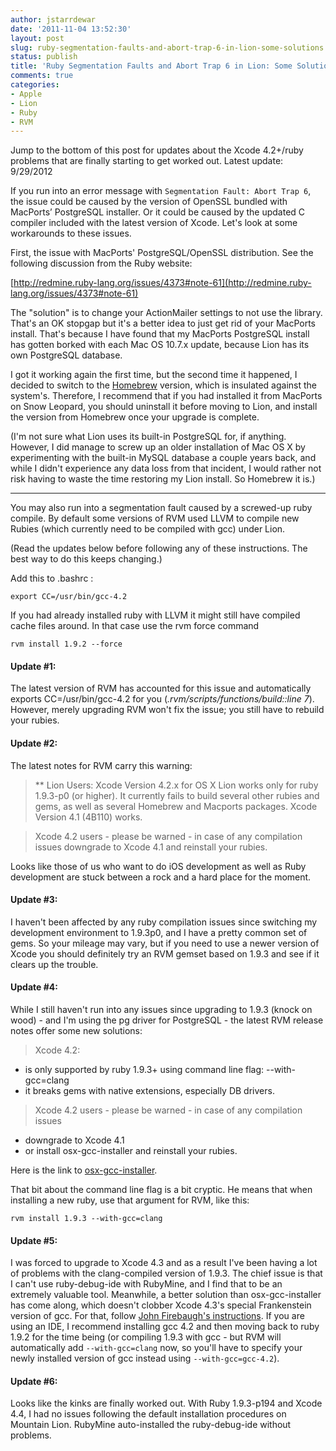 ```yaml
---
author: jstarrdewar
date: '2011-11-04 13:52:30'
layout: post
slug: ruby-segmentation-faults-and-abort-trap-6-in-lion-some-solutions
status: publish
title: 'Ruby Segmentation Faults and Abort Trap 6 in Lion: Some Solutions'
comments: true
categories:
- Apple
- Lion
- Ruby
- RVM
---
```


Jump to the bottom of this post for updates about the Xcode 4.2+/ruby problems that are finally starting to get worked out.  Latest update: 9/29/2012

If you run into an error message with `Segmentation Fault: Abort Trap 6`, the
issue could be caused by the version of OpenSSL bundled with MacPorts’
PostgreSQL installer.  Or it could be caused by the updated C compiler included with the latest version of Xcode.  Let's look at some workarounds to these issues.<!-- more -->

First, the issue with MacPorts' PostgreSQL/OpenSSL distribution.  See the following discussion from the Ruby website:

[http://redmine.ruby-lang.org/issues/4373#note-61](http://redmine.ruby-lang.org/issues/4373#note-61)

The "solution" is to change your ActionMailer settings to not use the library.
That's an OK stopgap but it's a better idea to just get rid of your MacPorts
install. That's because I have found that my MacPorts PostgreSQL install has
gotten borked with each Mac OS 10.7.x update, because Lion has its own
PostgreSQL database.

I got it working again the first time, but the second time it happened, I
decided to switch to the [Homebrew](http://mxcl.github.com/homebrew/) version, which is insulated against the
system's. Therefore, I recommend that if you had installed it from MacPorts on
Snow Leopard, you should uninstall it before moving to Lion, and install the
version from Homebrew once your upgrade is complete.

(I'm not sure what Lion uses its built-in PostgreSQL for, if anything.
However, I did manage to screw up an older installation of Mac OS X by
experimenting with the built-in MySQL database a couple years back, and while
I didn't experience any data loss from that incident, I would rather not risk
having to waste the time restoring my Lion install. So Homebrew it is.)

---

You may also run into a segmentation fault caused by a screwed-up ruby
compile. By default some versions of RVM used LLVM to compile new Rubies
(which currently need to be compiled with gcc) under Lion.

(Read the updates below before following any of these instructions. The best way to do this keeps changing.)

Add this to .bashrc :

`export CC=/usr/bin/gcc-4.2`

If you had already installed ruby with LLVM it might still have compiled cache
files around. In that case use the rvm force command

`rvm install 1.9.2 --force`

#### Update #1:
The latest version of RVM has accounted for this issue and automatically exports CC=/usr/bin/gcc-4.2 for you
(*.rvm/scripts/functions/build::line 7*). However, merely upgrading RVM won't
fix the issue; you still have to rebuild your rubies.

#### Update #2:
The latest notes for RVM carry this warning:

> ** Lion Users: Xcode Version 4.2.x for OS X Lion works only for ruby
1.9.3-p0 (or higher). It currently fails to build several other rubies and
gems, as well as several Homebrew and Macports packages. Xcode Version 4.1
(4B110) works.

> Xcode 4.2 users - please be warned - in case of any compilation issues
downgrade to Xcode 4.1 and reinstall your rubies.

  
  
Looks like those of us who want to do iOS development as well as Ruby
development are stuck between a rock and a hard place for the moment.

#### Update #3:
I haven't been affected by any ruby compilation issues since switching my development
environment to 1.9.3p0, and I have a pretty common set of gems. So your
mileage may vary, but if you need to use a newer version of Xcode you should
definitely try an RVM gemset based on 1.9.3 and see if it clears up the
trouble.

#### Update #4:
While I still haven't run into any issues since upgrading to 1.9.3 (knock on wood) - and I'm using the pg driver for PostgreSQL - the latest RVM release notes offer some new solutions:

>Xcode 4.2:
 * is only supported by ruby 1.9.3+ using command line flag: --with-gcc=clang
 * it breaks gems with native extensions, especially DB drivers.

>Xcode 4.2 users - please be warned -
in case of any compilation issues
 * downgrade to Xcode 4.1
 * or install osx-gcc-installer
and reinstall your rubies.

Here is the link to [osx-gcc-installer](https://github.com/kennethreitz/osx-gcc-installer).

That bit about the command line flag is a bit cryptic.  He means that when installing a new ruby, use that argument for RVM, like this:

`rvm install 1.9.3 --with-gcc=clang`

#### Update #5:
I was forced to upgrade to Xcode 4.3 and as a result I've been having a lot of problems with the clang-compiled version of 1.9.3.  The chief issue is that I can't use ruby-debug-ide with RubyMine, and I find that to be an extremely valuable tool.  Meanwhile, a better solution than osx-gcc-installer has come along, which doesn't clobber Xcode 4.3's special Frankenstein version of gcc.  For that, follow [John Firebaugh's instructions](http://jfire.io/blog/2012/03/02/xcode-4-dot-3-homebrew-and-ruby/).  If you are using an IDE, I recommend installing gcc 4.2 and then moving back to ruby 1.9.2 for the time being (or compiling 1.9.3 with gcc - but RVM will automatically add `--with-gcc=clang` now, so you'll have to specify your newly installed version of gcc instead using `--with-gcc=gcc-4.2`).

#### Update #6:
Looks like the kinks are finally worked out.  With Ruby 1.9.3-p194 and Xcode 4.4, I had no issues following the default installation procedures on Mountain Lion.  RubyMine auto-installed the ruby-debug-ide without problems.